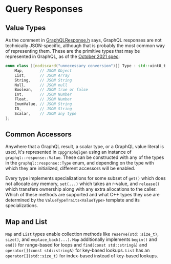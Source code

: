 # Query Responses

## Value Types

As the comment in
[GraphQLResponse.h](../include/graphqlservice/GraphQLResponse.h) says, GraphQL
responses are not technically JSON-specific, although that is probably the most
common way of representing them. These are the primitive types that may be
represented in GraphQL, as of the
[October 2021 spec](https://spec.graphql.org/October2021/#sec-Serialization-Format):

```c++
enum class [[nodiscard("unnecessary conversion")]] Type : std::uint8_t {
	Map,	   // JSON Object
	List,	   // JSON Array
	String,	   // JSON String
	Null,	   // JSON null
	Boolean,   // JSON true or false
	Int,	   // JSON Number
	Float,	   // JSON Number
	EnumValue, // JSON String
	ID,		   // JSON String
	Scalar,	   // JSON any type
};
```

## Common Accessors

Anywhere that a GraphQL result, a scalar type, or a GraphQL value literal is
used, it's represented in `cppgraphqlgen` using an instance of
`graphql::response::Value`. These can be constructed with any of the types in
the `graphql::response::Type` enum, and depending on the type with which they
are initialized, different accessors will be enabled.

Every type implements specializations for some subset of `get()` which does
not allocate any memory, `set(...)` which takes an r-value, and `release()`
which transfers ownership along with any extra allocations to the caller.
Which of these methods are supported and what C++ types they use are
determined by the `ValueTypeTraits<ValueType>` template and its
specializations.

## Map and List

`Map` and `List` types enable collection methods like `reserve(std::size_t)`,
`size()`, and `emplace_back(...)`. `Map` additionally implements `begin()`
and `end()` for range-based for loops and `find(const std::string&)` and
`operator[](const std::string&)` for key-based lookups. `List` has an
`operator[](std::size_t)` for index-based instead of key-based lookups.
